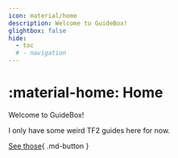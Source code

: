 ```yaml
---
icon: material/home
description: Welcome to GuideBox!
glightbox: false
hide:
  - toc
  # - navigation
---
```


<!-- <div align="center" markdown> -->

# :material-home: Home


Welcome to GuideBox!

I only have some weird TF2 guides here for now.

[See those](games/pc/tf2/demos.md){ .md-button }

<!-- </div> -->